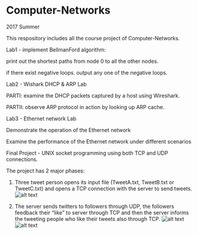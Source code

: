 # Computer-Networks

2017 Summer

This respository includes all the course project of Computer-Networks.


Lab1 - implement BellmanFord algorithm:
       
  print out the shortest paths from node 0 to all the other nodes.
       
  if there exist negative loops. output any one of the negative loops.
<br />  
       
Lab2 - Wishark DHCP & ARP Lab

  PARTI:  examine the DHCP packets captured by a host using Wireshark. 
       
  PARTII: observe ARP protocol in action by looking up ARP cache.
<br />      
     
     
Lab3 - Ethernet network Lab

  Demonstrate the operation of the Ethernet network 
       
  Examine the performance of the Ethernet network under different scenarios
       


Final Project - UNIX socket programming using both TCP and UDP connections.

  The project has 2 major phases: 
      
   1) Three tweet person opens its input file (TweetA.txt, TweetB.txt or TweetC.txt) and opens a TCP connection with the server to send tweets.  
   ![alt text](http://www-scf.usc.edu/~liuxinyu/cn_final_phase1.png)
      
   2) The server sends twitters to followers through UDP, 
      the followers feedback their “like” to server through TCP and then the server informs the tweeting people who like their tweets also through TCP. 
   ![alt text](http://www-scf.usc.edu/~liuxinyu/cn_final_phase2_1.png)
   ![alt text](http://www-scf.usc.edu/~liuxinyu/cn_final_phase2_2.png)
    
 

